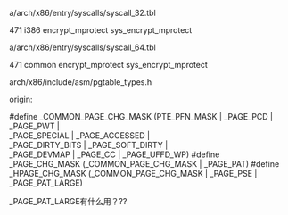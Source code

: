 a/arch/x86/entry/syscalls/syscall_32.tbl

471	i386	encrypt_mprotect	sys_encrypt_mprotect

a/arch/x86/entry/syscalls/syscall_64.tbl

471	common	encrypt_mprotect	sys_encrypt_mprotect

arch/x86/include/asm/pgtable_types.h

origin:

#define _COMMON_PAGE_CHG_MASK	(PTE_PFN_MASK | _PAGE_PCD | _PAGE_PWT |	\
				 _PAGE_SPECIAL | _PAGE_ACCESSED |	\
				 _PAGE_DIRTY_BITS | _PAGE_SOFT_DIRTY |	\
				 _PAGE_DEVMAP | _PAGE_CC | _PAGE_UFFD_WP)
#define _PAGE_CHG_MASK	(_COMMON_PAGE_CHG_MASK | _PAGE_PAT)
#define _HPAGE_CHG_MASK (_COMMON_PAGE_CHG_MASK | _PAGE_PSE | _PAGE_PAT_LARGE)

_PAGE_PAT_LARGE有什么用？??